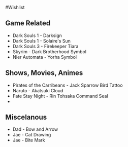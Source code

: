 #Wishlist 

## Game Related
- Dark Souls 1 - Darksign
- Dark Souls 1 - Solaire's Sun
- Dark Souls 3 - Firekeeper Tiara
- Skyrim - Dark Brotherhood Symbol
- Nier Automata - Yorha Symbol

## Shows, Movies, Animes
- Pirates of the Carribeans - Jack Sparrow Bird Tattoo
- Naruto - Akatsuki Cloud
- Fate Stay Night - Rin Tohsaka Command Seal
- 
## Miscelanous
- Dad - Bow and Arrow
- Jae - Cat Drawing
- Jae - Bite Mark